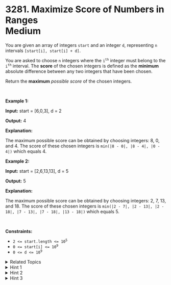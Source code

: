 
# 3281. Maximize Score of Numbers in Ranges<br> Medium

<p>You are given an array of integers <code>start</code> and an integer <code>d</code>, representing <code>n</code> intervals <code>[start[i], start[i] + d]</code>.</p>

<p>You are asked to choose <code>n</code> integers where the <code>i<sup>th</sup></code> integer must belong to the <code>i<sup>th</sup></code> interval. The <strong>score</strong> of the chosen integers is defined as the <strong>minimum</strong> absolute difference between any two integers that have been chosen.</p>

<p>Return the <strong>maximum</strong> <em>possible score</em> of the chosen integers.</p>

<p>&nbsp;</p>
<p><strong class="example">Example 1:</strong></p>

<div class="example-block">
<p><strong>Input:</strong> <span class="example-io">start = [6,0,3], d = 2</span></p>

<p><strong>Output:</strong> <span class="example-io">4</span></p>

<p><strong>Explanation:</strong></p>

<p>The maximum possible score can be obtained by choosing integers: 8, 0, and 4. The score of these chosen integers is <code>min(|8 - 0|, |8 - 4|, |0 - 4|)</code> which equals 4.</p>
</div>

<p><strong class="example">Example 2:</strong></p>

<div class="example-block">
<p><strong>Input:</strong> <span class="example-io">start = [2,6,13,13], d = 5</span></p>

<p><strong>Output:</strong> <span class="example-io">5</span></p>

<p><strong>Explanation:</strong></p>

<p>The maximum possible score can be obtained by choosing integers: 2, 7, 13, and 18. The score of these chosen integers is <code>min(|2 - 7|, |2 - 13|, |2 - 18|, |7 - 13|, |7 - 18|, |13 - 18|)</code> which equals 5.</p>
</div>

<p>&nbsp;</p>
<p><strong>Constraints:</strong></p>

<ul>
	<li><code>2 &lt;= start.length &lt;= 10<sup>5</sup></code></li>
	<li><code>0 &lt;= start[i] &lt;= 10<sup>9</sup></code></li>
	<li><code>0 &lt;= d &lt;= 10<sup>9</sup></code></li>
</ul>


<details>

<summary> Related Topics </summary>

-	`Array`
-	`Binary Search`
-	`Greedy`
-	`Sorting`

</details>


<details>
<summary> Hint 1 </summary>
Can we use binary search here?
</details>

<details>
<summary> Hint 2 </summary>
Suppose that the answer is <code>x</code>. We can find a valid configuration of integers by sorting <code>start</code>, the first integer should be <code>start[0]</code>, then each subsequent integer should be the smallest one in <code>[start[i], start[i] + d]</code> that is greater than <code>last_chosen_value + x</code>.
</details>

<details>
<summary> Hint 3 </summary>
Binary search over <code>x</code>
</details>